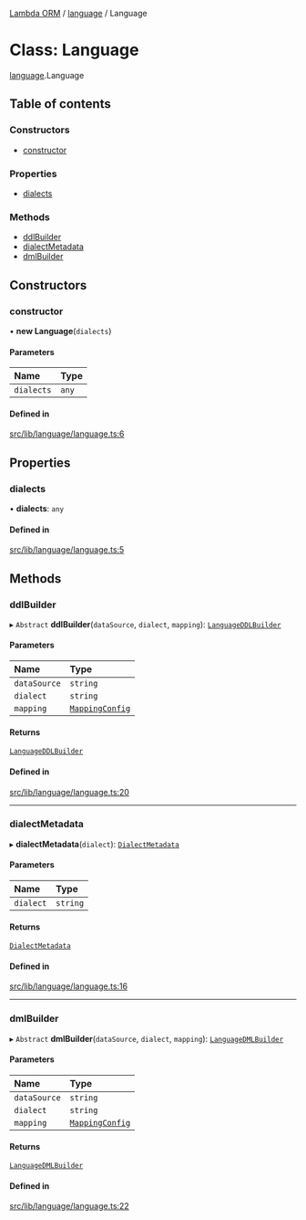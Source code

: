 [Lambda ORM](../README.md) / [language](../modules/language.md) / Language

# Class: Language

[language](../modules/language.md).Language

## Table of contents

### Constructors

- [constructor](language.Language.md#constructor)

### Properties

- [dialects](language.Language.md#dialects)

### Methods

- [ddlBuilder](language.Language.md#ddlbuilder)
- [dialectMetadata](language.Language.md#dialectmetadata)
- [dmlBuilder](language.Language.md#dmlbuilder)

## Constructors

### constructor

• **new Language**(`dialects`)

#### Parameters

| Name | Type |
| :------ | :------ |
| `dialects` | `any` |

#### Defined in

[src/lib/language/language.ts:6](https://github.com/FlavioLionelRita/lambda-orm/blob/8e54723/src/lib/language/language.ts#L6)

## Properties

### dialects

• **dialects**: `any`

#### Defined in

[src/lib/language/language.ts:5](https://github.com/FlavioLionelRita/lambda-orm/blob/8e54723/src/lib/language/language.ts#L5)

## Methods

### ddlBuilder

▸ `Abstract` **ddlBuilder**(`dataSource`, `dialect`, `mapping`): [`LanguageDDLBuilder`](language.LanguageDDLBuilder.md)

#### Parameters

| Name | Type |
| :------ | :------ |
| `dataSource` | `string` |
| `dialect` | `string` |
| `mapping` | [`MappingConfig`](manager.MappingConfig.md) |

#### Returns

[`LanguageDDLBuilder`](language.LanguageDDLBuilder.md)

#### Defined in

[src/lib/language/language.ts:20](https://github.com/FlavioLionelRita/lambda-orm/blob/8e54723/src/lib/language/language.ts#L20)

___

### dialectMetadata

▸ **dialectMetadata**(`dialect`): [`DialectMetadata`](language.DialectMetadata.md)

#### Parameters

| Name | Type |
| :------ | :------ |
| `dialect` | `string` |

#### Returns

[`DialectMetadata`](language.DialectMetadata.md)

#### Defined in

[src/lib/language/language.ts:16](https://github.com/FlavioLionelRita/lambda-orm/blob/8e54723/src/lib/language/language.ts#L16)

___

### dmlBuilder

▸ `Abstract` **dmlBuilder**(`dataSource`, `dialect`, `mapping`): [`LanguageDMLBuilder`](language.LanguageDMLBuilder.md)

#### Parameters

| Name | Type |
| :------ | :------ |
| `dataSource` | `string` |
| `dialect` | `string` |
| `mapping` | [`MappingConfig`](manager.MappingConfig.md) |

#### Returns

[`LanguageDMLBuilder`](language.LanguageDMLBuilder.md)

#### Defined in

[src/lib/language/language.ts:22](https://github.com/FlavioLionelRita/lambda-orm/blob/8e54723/src/lib/language/language.ts#L22)
